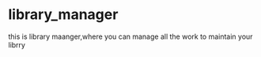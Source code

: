 # library_manager
this is library maanger,where you can manage all the work to maintain your librry
